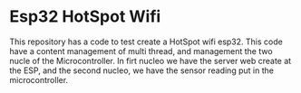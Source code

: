 # Esp32 HotSpot Wifi
This repository has a code to test create a HotSpot wifi esp32.
This code have a content management of multi thread, and management the two nucle of the Microcontroller.
In firt nucleo we have the server web create at the ESP, and the second nucleo, we have the sensor reading put in the microcontroller.
